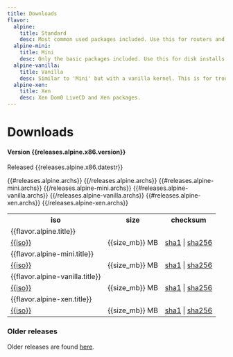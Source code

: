 ```yaml
---
title: Downloads
flavor:
  alpine:
    title: Standard
    desc: Most common used packages included. Use this for routers and servers that run from RAM.
  alpine-mini:
    title: Mini
    desc: Only the basic packages included. Use this for disk installs from network.
  alpine-vanilla:
    title: Vanilla
    desc: Similar to 'Mini' but with a vanilla kernel. This is for troubleshooting kernel issues.
  alpine-xen:
    title: Xen
    desc: Xen Dom0 LiveCD and Xen packages.
---
```


Downloads
=========

#### Version {{releases.alpine.x86.version}}

Released {{releases.alpine.x86.datestr}}

<table class="downloads">
<tr>
 <th class="iso">iso</th>
 <th class="size">size</th>
 <th class="checksums">checksum</th>
</tr>

<tr><td>{{flavor.alpine.title}}</td><td></td><td></td></tr>
{{#releases.alpine.archs}}
<tr title="{{flavor.alpine.desc}}">
 <td class="iso"><a href="{{iso_url}}">{{iso}}</a></td>
 <td class="size">{{size_mb}} MB</td>
 <td class="checksums">
   <a title="{{sha1}}"
      href="{{sha1_url}}">sha1</a>
   |
   <a title="{{sha256}}" 
      href="{{sha256_url}}">sha256</a>
  </td>
</tr>
{{/releases.alpine.archs}}

<tr><td>{{flavor.alpine-mini.title}}</td><td></td><td></td></tr>
{{#releases.alpine-mini.archs}}
<tr>
 <td class="iso"><a href="{{iso_url}}">{{iso}}</a></td>
 <td class="size">{{size_mb}} MB</td>
 <td class="checksums">
   <a title="{{sha1}}" 
      href="{{sha1_url}}">sha1</a>
   |
   <a title="{{sha256}}" 
      href="{{sha256_url}}">sha256</a>
  </td>
</tr>
{{/releases.alpine-mini.archs}}

<tr><td>{{flavor.alpine-vanilla.title}}</td><td></td><td></td></tr>
{{#releases.alpine-vanilla.archs}}
<tr>
 <td class="iso"><a href="{{iso_url}}">{{iso}}</a></td>
 <td class="size">{{size_mb}} MB</td>
 <td class="checksums">
   <a title="{{sha1}}" 
      href="{{sha1_url}}">sha1</a>
   |
   <a title="{{sha256}}" 
      href="{{sha256_url}}">sha256</a>
  </td>
</tr>
{{/releases.alpine-vanilla.archs}}

<tr><td>{{flavor.alpine-xen.title}}</td><td></td><td></td> </tr>
{{#releases.alpine-xen.archs}}
<tr>
 <td class="iso"><a href="{{iso_url}}">{{iso}}</a></td>
 <td class="size">{{size_mb}} MB</td>
 <td class="checksums">
   <a title="{{sha1}}" 
      href="{{sha1_url}}">sha1</a>
   |
   <a title="{{sha256}}" 
      href="{{sha256_url}}">sha256</a>
  </td>
</tr>
{{/releases.alpine-xen.archs}}
</table>


<h3>Older releases</h3>
Older releases are found
<a href="http://wiki.alpinelinux.org/cgi-bin/dl.cgi">here</a>.
